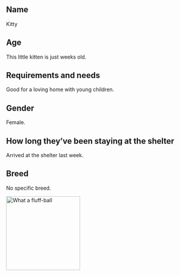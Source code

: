<!DOCTYPE html>
<html>
<body>

<h2>Name</h2>
<p>Kitty</p>
<h2>Age</h2>
<p>This little kitten is just weeks old.</p>
<h2>Requirements and needs</h2>
<p>Good for a loving home with young children.</p>
<h2>Gender</h2>
<p>Female.</p>
<h2>How long they’ve been staying at the shelter</h2>
<p>Arrived at the shelter last week.</p>
<h2>Breed</h2>
<p>No specific breed.</p>

<img src="https://user-images.githubusercontent.com/57336440/68098846-52cbd280-fe7c-11e9-8287-758ffd25682e.jpg" alt="What a fluff-ball" width="200">
</body>
</html>
